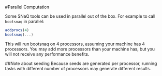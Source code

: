 #Parallel Computation

Some SNaQ tools can be used in parallel out of the box. For example to call
`bootsnaq` in parallel:


```julia
addprocs(4)
bootsnaq(...)

```
This will run bootsnaq on 4 processors, assuming your machine has 4 processors.
You may add more processors than your machine has, but you will not receive any
performance benefits.

##Note about seeding
Because seeds are generated per processor, running tasks with different number
of processors may generate different results.

